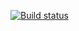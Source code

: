 [![Build status](https://ci.appveyor.com/api/projects/status/eo6n6y3l8lxd7dv0?svg=true)](https://ci.appveyor.com/project/KatShushun/bdd)
